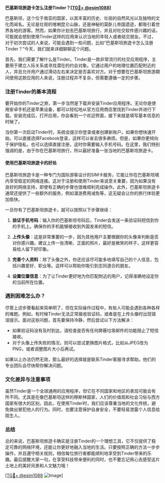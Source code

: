**巴基斯坦旅遊卡怎么注册Tinder？[[TG💪+ @esim1088](https://t.me/s/esim1088)]**

巴基斯坦，这个位于南亚的国家，以其丰富的历史、壮丽的自然风光以及独特的文化而闻名。无论是壮观的喀喇昆仑山脉，还是神秘的莫卧儿帝国遗迹，都吸引着世界各地的游客。然而，如果你计划去巴基斯坦旅行，并且对社交软件感兴趣的话，可能就会想到使用Tinder这样的应用来认识当地的年轻人或者结交朋友。不过，对于初次尝试的人来说，可能会遇到一些问题，比如“巴基斯坦旅遊卡怎么注册Tinder？”今天，我们就来详细聊聊这个问题。

首先，我们需要了解什么是Tinder。Tinder是一款非常流行的社交应用程序，主要用于建立人际关系或寻找潜在的约会对象。它通过用户的地理位置匹配附近的人，并且允许用户通过滑动左右来决定是否喜欢对方。对于想要在巴基斯坦旅游期间使用这款应用的人来说，注册过程并不复杂，但需要遵循一定的步骤。

### 注册Tinder的基本流程

要开始你的Tinder之旅，第一步当然是下载并安装Tinder应用程序。无论你是使用安卓手机还是苹果设备，都可以轻松地从官方应用商店里找到Tinder并进行下载。安装完成后，打开应用，你会看到一个欢迎界面，接下来就是填写基本信息的时候了。

当你第一次启动Tinder时，系统会提示你登录或者创建新账户。如果你想快速开始，可以直接选择Facebook登录，这样可以省去很多麻烦。但是，如果你更倾向于保护隐私，也可以选择直接注册，这时你需要输入手机号码。在这里，我们特别强调的是，由于你在巴基斯坦旅行，所以最好准备一张当地的巴基斯坦旅遊卡。

#### 使用巴基斯坦旅遊卡的好处

巴基斯坦旅遊卡是一种专门为国际游客设计的SIM卡服务，它能让你在巴基斯坦境内享受稳定的网络连接。这对于注册和使用Tinder来说至关重要，因为如果没有良好的网络支持，即使有正确的步骤也很难顺利完成操作。此外，巴基斯坦旅遊卡通常还提供了一些额外的服务，例如漫游费用减免等，这无疑会让你的旅行体验更加愉快。

一旦你有了巴基斯坦旅遊卡，就可以按照以下步骤继续：

1. **验证手机号码**：输入你的巴基斯坦号码后，Tinder会发送一条验证码短信到你的手机上。确保你的手机能够接收到外国发来的短信。
   
2. **上传头像**：这是非常重要的一步，因为其他用户主要根据你的头像来判断是否对你感兴趣。建议上传一张清晰、正面的照片，最好是微笑的样子，这样更容易给人留下好印象。

3. **完善个人资料**：除了头像之外，你还应该尽可能多地填写自己的个人信息，包括兴趣爱好、职业等。这样可以帮助你吸引到志同道合的朋友。

4. **设置位置信息**：为了让Tinder更好地为你匹配附近的用户，记得准确地设定你的当前所在位置。

### 遇到困难怎么办？

尽管上述步骤看起来简单明了，但在实际操作过程中，有些人可能会遇到各种各样的难题。例如，有时候Tinder无法正常接收验证码，或者是在上传头像时出现错误提示。面对这些问题，首先要保持冷静，然后尝试以下方法解决：

- 如果验证码没有及时到达，请检查是否有任何屏蔽垃圾邮件的功能阻止了短信接收。
- 对于头像上传失败的情况，则可以尝试更换图片格式，比如从JPEG改为PNG，或者调整图片大小后再试。

如果以上办法仍然无效，那么最好的选择就是联系Tinder客服寻求帮助。他们的专业团队会尽快帮你解决问题。

### 文化差异与注意事项

虽然Tinder是一个全球通用的应用程序，但它在不同国家和地区的表现可能会有所不同。尤其是在像巴基斯坦这样的穆斯林国家，人们的价值观和社会习俗与西方国家有很大的区别。因此，在使用Tinder时，我们应该尊重当地的文化传统，避免做出冒犯他人的行为。同时，也要注意保护自身安全，不要轻易泄露个人信息给陌生人。

### 总结

总的来说，巴基斯坦旅遊卡确实是注册Tinder的一个理想工具，它不仅提供了稳定可靠的网络环境，还能让你更好地融入当地的生活。只要按照正确的方法一步步操作，并且遵守相关规则，相信每位旅行者都能顺利地享受到Tinder带来的乐趣。最后提醒大家一句，在享受科技带来便利的同时，也不要忘记用心去感受这片土地上的美好风景和人文魅力哦！

[[TG💪+ @esim1088](https://t.me/s/esim1088) ![Image](https://i.postimg.cc/4NQfJmqS/Snipaste-2025-05-13-00-14-12.png)]